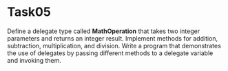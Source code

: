 
# Task05

Define a delegate type called **MathOperation** that takes two integer parameters and returns an integer result. Implement methods for addition, subtraction, multiplication, and division. Write a program that demonstrates the use of delegates by passing different methods to a delegate variable and invoking them.